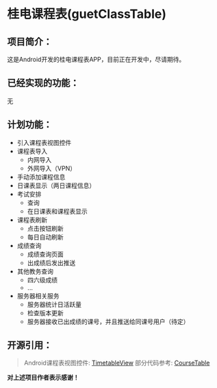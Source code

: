 # 桂电课程表(guetClassTable)
## 项目简介：

这是Android开发的桂电课程表APP，目前正在开发中，尽请期待。

## 已经实现的功能：
无

## 计划功能：
- 引入课程表视图控件
- 课程表导入
  * 内网导入
  * 外网导入（VPN）
- 手动添加课程信息
- 日课表显示（两日课程信息）
- 考试安排
	* 查询
	* 在日课表和课程表显示
- 课程表刷新
	* 点击按钮刷新
	* 每日自动刷新
- 成绩查询
	* 成绩查询页面
	* 出成绩后发出推送
- 其他教务查询
	* 四六级成绩
	* ...
- 服务器相关服务
	* 服务器统计日活跃量
	* 检查版本更新
	* 服务器接收已出成绩的课号，并且推送给同课号用户（待定）

## 开源引用：
> Android课程表视图控件: [TimetableView](https://github.com/zfman/TimetableView)
> 部分代码参考: [CourseTable](https://github.com/Telephone2019/CourseTable)

**对上述项目作者表示感谢！**
